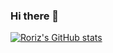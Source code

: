### Hi there 👋
[![Roriz's GitHub stats](https://github-readme-stats.vercel.app/api?username=roriz)](https://github.com/anuraghazra/github-readme-stats)

<!--
**Roriz/roriz** is a ✨ _special_ ✨ repository because its `README.md` (this file) appears on your GitHub profile.

Here are some ideas to get you started:

- 🔭 I’m currently working on ...
- 🌱 I’m currently learning ...
- 👯 I’m looking to collaborate on ...
- 🤔 I’m looking for help with ...
- 💬 Ask me about ...
- 📫 How to reach me: ...
- 😄 Pronouns: ...
- ⚡ Fun fact: ...
-->
